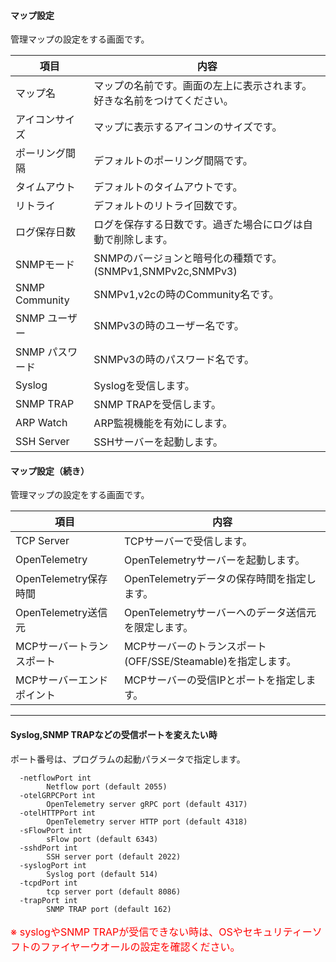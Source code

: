 #### マップ設定
<div class="text-xl">
管理マップの設定をする画面です。
</div>

<div class="text-lg">

|項目|内容|
|----|----|
|マップ名|マップの名前です。画面の左上に表示されます。<br>好きな名前をつけてください。|
|アイコンサイズ|マップに表示するアイコンのサイズです。|
|ポーリング間隔|デフォルトのポーリング間隔です。|
|タイムアウト|デフォルトのタイムアウトです。|
|リトライ|デフォルトのリトライ回数です。|
|ログ保存日数|ログを保存する日数です。過ぎた場合にログは自動で削除します。|
|SNMPモード|SNMPのバージョンと暗号化の種類です。(SNMPv1,SNMPv2c,SNMPv3)|
|SNMP Community|SNMPv1,v2cの時のCommunity名です。|
|SNMP ユーザー|SNMPv3の時のユーザー名です。|
|SNMP パスワード|SNMPv3の時のパスワード名です。|
|Syslog|Syslogを受信します。|
|SNMP TRAP|SNMP TRAPを受信します。|
|ARP Watch|ARP監視機能を有効にします。|
|SSH Server|SSHサーバーを起動します。|

</div>

>>>

#### マップ設定（続き）
<div class="text-xl">
管理マップの設定をする画面です。
</div>

<div class="text-lg">

|項目|内容|
|----|----|
|TCP Server|TCPサーバーで受信します。|
|OpenTelemetry|OpenTelemetryサーバーを起動します。|
|OpenTelemetry保存時間|OpenTelemetryデータの保存時間を指定します。|
|OpenTelemetry送信元|OpenTelemetryサーバーへのデータ送信元を限定します。|
|MCPサーバートランスポート|MCPサーバーのトランスポート(OFF/SSE/Steamable)を指定します。|
|MCPサーバーエンドポイント|MCPサーバーの受信IPとポートを指定します。|

</div>

---
#### Syslog,SNMP TRAPなどの受信ポートを変えたい時

<div class="text-lg">
ポート番号は、プログラムの起動パラメータで指定します。

```
  -netflowPort int
    	Netflow port (default 2055)
  -otelGRPCPort int
    	OpenTelemetry server gRPC port (default 4317)
  -otelHTTPPort int
    	OpenTelemetry server HTTP port (default 4318)
  -sFlowPort int
    	sFlow port (default 6343)
  -sshdPort int
    	SSH server port (default 2022)
  -syslogPort int
    	Syslog port (default 514)
  -tcpdPort int
    	tcp server port (default 8086)
  -trapPort int
    	SNMP TRAP port (default 162)
```
</div>


<p style="color:red;font-size: 16px;">
  ※ syslogやSNMP TRAPが受信できない時は、OSやセキュリティーソフトのファイヤーウオールの設定を確認ください。
</p>
